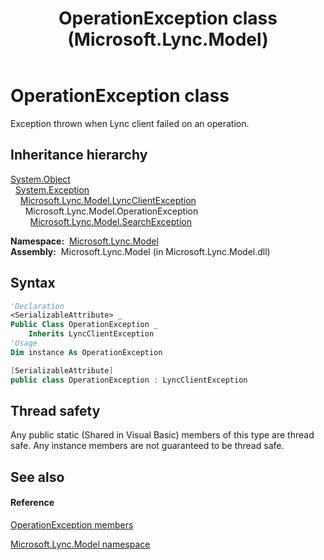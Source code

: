 ﻿---
title: OperationException class (Microsoft.Lync.Model)
TOCTitle: OperationException class
ms:assetid: T:Microsoft.Lync.Model.OperationException_DI_3_UC_OCS14MrefLyncWPF
ms:mtpsurl: https://msdn.microsoft.com/en-us/library/microsoft.lync.model.operationexception_di_3_uc_ocs14mreflyncwpf(v=office.15)
ms:contentKeyID: 48591229
ms.date: 07/28/2014
mtps_version: v=office.15
f1_keywords:
- Microsoft.Lync.Model.OperationException
dev_langs:
- CSharp
- JScript
- VB
- other
---

# OperationException class

Exception thrown when Lync client failed on an operation.

## Inheritance hierarchy

[System.Object](http://msdn2.microsoft.com/en-us/library/e5kfa45b)  
  [System.Exception](http://msdn2.microsoft.com/en-us/library/c18k6c59)  
    [Microsoft.Lync.Model.LyncClientException](lyncclientexception-class-microsoft-lync-model_2.md)  
      Microsoft.Lync.Model.OperationException  
        [Microsoft.Lync.Model.SearchException](searchexception-class-microsoft-lync-model_2.md)  

**Namespace:**  [Microsoft.Lync.Model](microsoft-lync-model-namespace_2.md)  
**Assembly:**  Microsoft.Lync.Model (in Microsoft.Lync.Model.dll)

## Syntax

``` vb
'Declaration
<SerializableAttribute> _
Public Class OperationException _
    Inherits LyncClientException
'Usage
Dim instance As OperationException
```

``` csharp
[SerializableAttribute]
public class OperationException : LyncClientException
```

## Thread safety

Any public static (Shared in Visual Basic) members of this type are thread safe. Any instance members are not guaranteed to be thread safe.

## See also

#### Reference

[OperationException members](operationexception-members-microsoft-lync-model_2.md)

[Microsoft.Lync.Model namespace](microsoft-lync-model-namespace_2.md)

